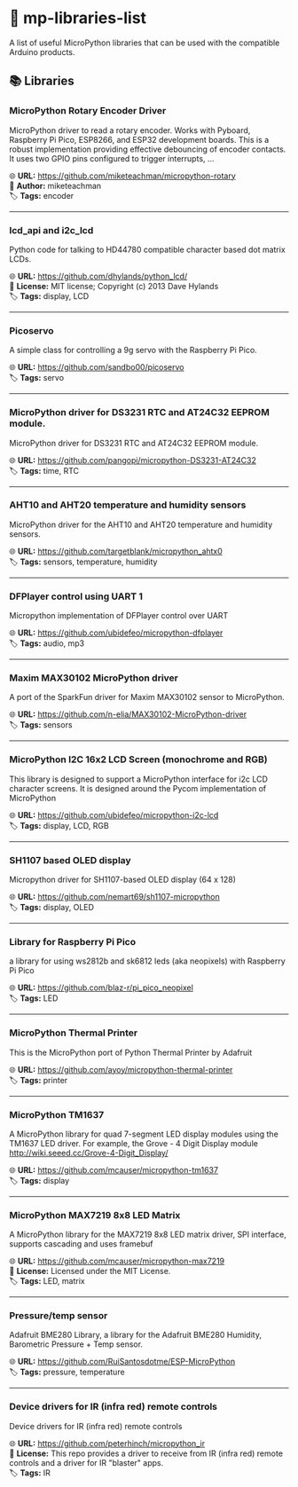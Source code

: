 # 🐍 mp-libraries-list

A list of useful MicroPython libraries that can be used with the compatible Arduino products.  

## 📚 Libraries
### MicroPython Rotary Encoder Driver

MicroPython driver to read a rotary encoder. Works with Pyboard, Raspberry Pi Pico, ESP8266, and ESP32 development boards. This is a robust implementation providing effective debouncing of encoder contacts. It uses two GPIO pins configured to trigger interrupts, ...  

🌐 **URL:** https://github.com/miketeachman/micropython-rotary  
👤 **Author:** miketeachman  
🏷️ **Tags:** encoder  
<hr />

### lcd_api and i2c_lcd

Python code for talking to HD44780 compatible character based dot matrix LCDs.  

🌐 **URL:** https://github.com/dhylands/python_lcd/  
📜 **License:** MIT license; Copyright (c) 2013 Dave Hylands  
🏷️ **Tags:** display, LCD  
<hr />

### Picoservo

A simple class for controlling a 9g servo with the Raspberry Pi Pico.  

🌐 **URL:** https://github.com/sandbo00/picoservo  
🏷️ **Tags:** servo  
<hr />

### MicroPython driver for DS3231 RTC and AT24C32 EEPROM module.

MicroPython driver for DS3231 RTC and AT24C32 EEPROM module.  

🌐 **URL:** https://github.com/pangopi/micropython-DS3231-AT24C32  
🏷️ **Tags:** time, RTC  
<hr />

### AHT10 and AHT20 temperature and humidity sensors

MicroPython driver for the AHT10 and AHT20 temperature and humidity sensors.  

🌐 **URL:** https://github.com/targetblank/micropython_ahtx0  
🏷️ **Tags:** sensors, temperature, humidity  
<hr />

### DFPlayer control using UART 1

Micropython implementation of DFPlayer control over UART  

🌐 **URL:** https://github.com/ubidefeo/micropython-dfplayer  
🏷️ **Tags:** audio, mp3  
<hr />

### Maxim MAX30102 MicroPython driver

A port of the SparkFun driver for Maxim MAX30102 sensor to MicroPython.  

🌐 **URL:** https://github.com/n-elia/MAX30102-MicroPython-driver  
🏷️ **Tags:** sensors  
<hr />

### MicroPython I2C 16x2 LCD Screen (monochrome and RGB)

This library is designed to support a MicroPython interface for i2c LCD character screens. It is designed around the Pycom implementation of MicroPython  

🌐 **URL:** https://github.com/ubidefeo/micropython-i2c-lcd  
🏷️ **Tags:** display, LCD, RGB  
<hr />

### SH1107 based OLED display

Micropython driver for SH1107-based OLED display (64 x 128)  

🌐 **URL:** https://github.com/nemart69/sh1107-micropython  
🏷️ **Tags:** display, OLED  
<hr />

### Library for Raspberry Pi Pico

a library for using ws2812b and sk6812 leds (aka neopixels) with Raspberry Pi Pico  

🌐 **URL:** https://github.com/blaz-r/pi_pico_neopixel  
🏷️ **Tags:** LED  
<hr />

### MicroPython Thermal Printer

This is the MicroPython port of Python Thermal Printer by Adafruit  

🌐 **URL:** https://github.com/ayoy/micropython-thermal-printer  
🏷️ **Tags:** printer  
<hr />

### MicroPython TM1637

A MicroPython library for quad 7-segment LED display modules using the TM1637 LED driver. For example, the Grove - 4 Digit Display module http://wiki.seeed.cc/Grove-4-Digit_Display/  

🌐 **URL:** https://github.com/mcauser/micropython-tm1637  
🏷️ **Tags:** display  
<hr />

### MicroPython MAX7219 8x8 LED Matrix

A MicroPython library for the MAX7219 8x8 LED matrix driver, SPI interface, supports cascading and uses framebuf  

🌐 **URL:** https://github.com/mcauser/micropython-max7219  
📜 **License:** Licensed under the MIT License.  
🏷️ **Tags:** LED, matrix  
<hr />

### Pressure/temp sensor

Adafruit BME280 Library, a library for the Adafruit BME280 Humidity, Barometric Pressure + Temp sensor.  

🌐 **URL:** https://github.com/RuiSantosdotme/ESP-MicroPython  
🏷️ **Tags:** pressure, temperature  
<hr />

### Device drivers for IR (infra red) remote controls

Device drivers for IR (infra red) remote controls  

🌐 **URL:** https://github.com/peterhinch/micropython_ir  
📜 **License:** This repo provides a driver to receive from IR (infra red) remote controls and a driver for IR "blaster" apps.  
🏷️ **Tags:** IR  
